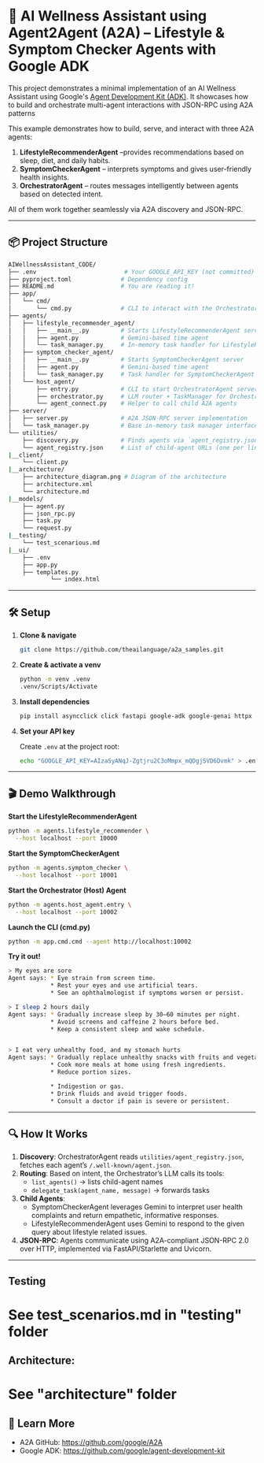 # 🤖 AI Wellness Assistant using Agent2Agent (A2A) – Lifestyle & Symptom Checker Agents with Google ADK

This project demonstrates a minimal implementation of an AI Wellness Assistant using Google's [Agent Development Kit (ADK)](https://github.com/google/agent-development-kit). It showcases how to build and orchestrate multi-agent interactions with JSON-RPC using A2A patterns

This example demonstrates how to build, serve, and interact with three A2A agents:
1. **LifestyleRecommenderAgent** –provides recommendations based on sleep, diet, and daily habits.
2. **SymptomCheckerAgent** – interprets symptoms and gives user-friendly health insights.
3. **OrchestratorAgent** –  routes messages intelligently between agents based on detected intent.

All of them work together seamlessly via A2A discovery and JSON-RPC.

---

## 📦 Project Structure

```bash
AIWellnessAssistant_CODE/
├── .env                         # Your GOOGLE_API_KEY (not committed)
├── pyproject.toml              # Dependency config
├── README.md                   # You are reading it!
├── app/
│   └── cmd/
│       └── cmd.py              # CLI to interact with the OrchestratorAgent
├── agents/
│   ├── lifestyle_recommender_agent/
│   │   ├── __main__.py         # Starts LifestyleRecommenderAgent server
│   │   ├── agent.py            # Gemini-based time agent
│   │   └── task_manager.py     # In-memory task handler for LifestyleRecommenderAgent
│   ├── symptom_checker_agent/
│   │   ├── __main__.py         # Starts SymptomCheckerAgent server
│   │   ├── agent.py            # Gemini-based time agent
│   │   └── task_manager.py     # Task handler for SymptomCheckerAgent
│   └── host_agent/
│       ├── entry.py            # CLI to start OrchestratorAgent server
│       ├── orchestrator.py     # LLM router + TaskManager for OrchestratorAgent
│       └── agent_connect.py    # Helper to call child A2A agents
├── server/
│   ├── server.py               # A2A JSON-RPC server implementation
│   └── task_manager.py         # Base in-memory task manager interface
└── utilities/
    ├── discovery.py            # Finds agents via `agent_registry.json`
    └── agent_registry.json     # List of child-agent URLs (one per line)
|__client/
    └── client.py       
|__architecture/
    ├── architecture_diagram.png # Diagram of the architecture
    ├── architecture.xml   
    └── architecture.md
|__models/
    ├── agent.py
    ├── json_rpc.py
    ├── task.py  
    └── request.py
|__testing/
    └── test_scenarious.md
|__ui/
    ├── .env
    ├── app.py
    ├── templates.py  
            └── index.html


```

---

## 🛠️ Setup

1. **Clone & navigate**

    ```bash
    git clone https://github.com/theailanguage/a2a_samples.git
    ```

2. **Create & activate a venv**

    ```bash
    python -m venv .venv
    .venv/Scripts/Activate
    ```

3. **Install dependencies**

    ```bash
    pip install asyncclick click fastapi google-adk google-genai httpx httpx-sse pydantic python-dotenv starlette uvicorn    
    ```

4. **Set your API key**

    Create `.env` at the project root:
    ```bash
    echo "GOOGLE_API_KEY=AIzaSyANqJ-Zgtjru2C3oMmpx_mQDgjSVD6Dvmk" > .env
    ```

---

## 🎬 Demo Walkthrough

**Start the LifestyleRecommenderAgent**
```bash
python -m agents.lifestyle_recommender \
  --host localhost --port 10000
```

**Start the SymptomCheckerAgent**
```bash
python -m agents.symptom_checker \
  --host localhost --port 10001
```

**Start the Orchestrator (Host) Agent**
```bash
python -m agents.host_agent.entry \
  --host localhost --port 10002
```

**Launch the CLI (cmd.py)**
```bash
python -m app.cmd.cmd --agent http://localhost:10002
```

**Try it out!**
```bash
> My eyes are sore
Agent says: * Eye strain from screen time.
            * Rest your eyes and use artificial tears.
            * See an ophthalmologist if symptoms worsen or persist.   

> I sleep 2 hours daily
Agent says: * Gradually increase sleep by 30–60 minutes per night.        
            * Avoid screens and caffeine 2 hours before bed.
            * Keep a consistent sleep and wake schedule.


> I eat very unhealthy food, and my stomach hurts
Agent says: * Gradually replace unhealthy snacks with fruits and vegetables.
            * Cook more meals at home using fresh ingredients.
            * Reduce portion sizes.

            * Indigestion or gas.
            * Drink fluids and avoid trigger foods.
            * Consult a doctor if pain is severe or persistent.
```

---

## 🔍 How It Works

1. **Discovery**: OrchestratorAgent reads `utilities/agent_registry.json`, fetches each agent’s `/​.well-known/agent.json`.
2. **Routing**: Based on intent, the Orchestrator’s LLM calls its tools:
   - `list_agents()` → lists child-agent names
   - `delegate_task(agent_name, message)` → forwards tasks
3. **Child Agents**:
   - SymptomCheckerAgent leverages Gemini to interpret user health complaints and return empathetic, informative responses.
   - LifestyleRecommenderAgent uses Gemini to respond to the given query about lifestyle related issues.
4. **JSON-RPC**: Agents communicate using A2A-compliant JSON-RPC 2.0 over HTTP, implemented via FastAPI/Starlette and Uvicorn.

---
## Testing
# See test_scenarios.md in "testing" folder
## Architecture:
# See "architecture" folder

## 📖 Learn More

- A2A GitHub: https://github.com/google/A2A  
- Google ADK: https://github.com/google/agent-development-kit


